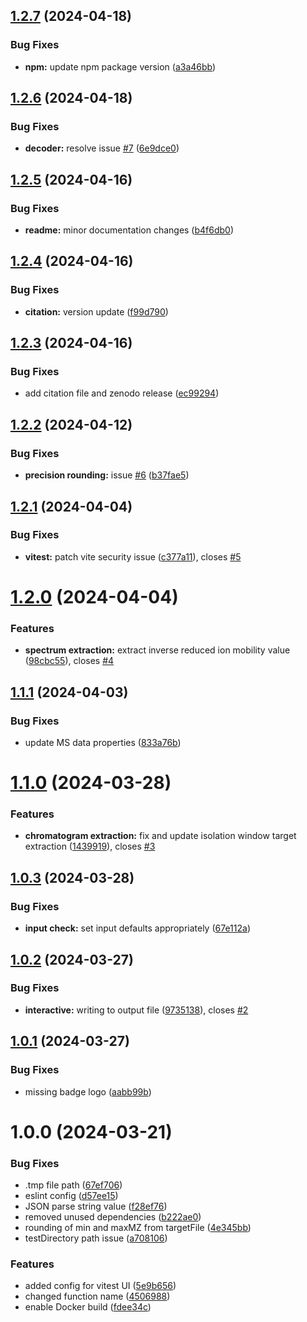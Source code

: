 ## [1.2.7](https://github.com/vmalnathnambiar/exfilms/compare/v1.2.6...v1.2.7) (2024-04-18)


### Bug Fixes

* **npm:** update npm package version ([a3a46bb](https://github.com/vmalnathnambiar/exfilms/commit/a3a46bb46d7132f67ac88546e0c4913f7d0e95c1))

## [1.2.6](https://github.com/vmalnathnambiar/exfilms/compare/v1.2.5...v1.2.6) (2024-04-18)


### Bug Fixes

* **decoder:** resolve issue [#7](https://github.com/vmalnathnambiar/exfilms/issues/7) ([6e9dce0](https://github.com/vmalnathnambiar/exfilms/commit/6e9dce0b2ee41cbd978248976cbf5d3ec4001109))

## [1.2.5](https://github.com/vmalnathnambiar/exfilms/compare/v1.2.4...v1.2.5) (2024-04-16)


### Bug Fixes

* **readme:** minor documentation changes ([b4f6db0](https://github.com/vmalnathnambiar/exfilms/commit/b4f6db0058991e4f899fbd094c878ab53e6ec11c))

## [1.2.4](https://github.com/vmalnathnambiar/exfilms/compare/v1.2.3...v1.2.4) (2024-04-16)


### Bug Fixes

* **citation:** version update ([f99d790](https://github.com/vmalnathnambiar/exfilms/commit/f99d790ba9473952f3eb1fc18ed2e6569f80f4ed))

## [1.2.3](https://github.com/vmalnathnambiar/exfilms/compare/v1.2.2...v1.2.3) (2024-04-16)


### Bug Fixes

* add citation file and zenodo release ([ec99294](https://github.com/vmalnathnambiar/exfilms/commit/ec99294cdfaaf77e032fcca20d7977d202fc7f90))

## [1.2.2](https://github.com/vmalnathnambiar/exfilms/compare/v1.2.1...v1.2.2) (2024-04-12)


### Bug Fixes

* **precision rounding:** issue [#6](https://github.com/vmalnathnambiar/exfilms/issues/6) ([b37fae5](https://github.com/vmalnathnambiar/exfilms/commit/b37fae59e566e49a50b2f19c418eb3e0a2a559d7))

## [1.2.1](https://github.com/vmalnathnambiar/exfilms/compare/v1.2.0...v1.2.1) (2024-04-04)


### Bug Fixes

* **vitest:** patch vite security issue ([c377a11](https://github.com/vmalnathnambiar/exfilms/commit/c377a1130d86066cf5ad53112abf4849e1122fcd)), closes [#5](https://github.com/vmalnathnambiar/exfilms/issues/5)

# [1.2.0](https://github.com/vmalnathnambiar/exfilms/compare/v1.1.1...v1.2.0) (2024-04-04)


### Features

* **spectrum extraction:** extract inverse reduced ion mobility value ([98cbc55](https://github.com/vmalnathnambiar/exfilms/commit/98cbc551ff1f7f018da13bd80067a4edb196d7a2)), closes [#4](https://github.com/vmalnathnambiar/exfilms/issues/4)

## [1.1.1](https://github.com/vmalnathnambiar/exfilms/compare/v1.1.0...v1.1.1) (2024-04-03)


### Bug Fixes

* update MS data properties ([833a76b](https://github.com/vmalnathnambiar/exfilms/commit/833a76b3733f933132825dc937db3d482366a91c))

# [1.1.0](https://github.com/vmalnathnambiar/exfilms/compare/v1.0.3...v1.1.0) (2024-03-28)


### Features

* **chromatogram extraction:** fix and update isolation window target extraction ([1439919](https://github.com/vmalnathnambiar/exfilms/commit/14399197fdc7e82bb2bc3064480de9e402cd02b7)), closes [#3](https://github.com/vmalnathnambiar/exfilms/issues/3)

## [1.0.3](https://github.com/vmalnathnambiar/exfilms/compare/v1.0.2...v1.0.3) (2024-03-28)


### Bug Fixes

* **input check:** set input defaults appropriately ([67e112a](https://github.com/vmalnathnambiar/exfilms/commit/67e112a3801d4e4d6b190907f96d4b274b265fb8))

## [1.0.2](https://github.com/vmalnathnambiar/exfilms/compare/v1.0.1...v1.0.2) (2024-03-27)


### Bug Fixes

* **interactive:** writing to output file ([9735138](https://github.com/vmalnathnambiar/exfilms/commit/97351388bb67c2e0bd2a290fb6ae10760648fae1)), closes [#2](https://github.com/vmalnathnambiar/exfilms/issues/2)

## [1.0.1](https://github.com/vmalnathnambiar/exfilms/compare/v1.0.0...v1.0.1) (2024-03-27)


### Bug Fixes

* missing badge logo ([aabb99b](https://github.com/vmalnathnambiar/exfilms/commit/aabb99b948b01a4de9e68a9c04d87c69c50743ba))

# 1.0.0 (2024-03-21)


### Bug Fixes

* .tmp file path ([67ef706](https://github.com/vmalnathnambiar/exfilms/commit/67ef7068f036195c41638eaad3f864fffeb5e1b3))
* eslint config ([d57ee15](https://github.com/vmalnathnambiar/exfilms/commit/d57ee15bf9ea13bc714756d37208366fb20e8b70))
* JSON parse string value ([f28ef76](https://github.com/vmalnathnambiar/exfilms/commit/f28ef76ca8d5a7aa2a344df7399972378d2f69b1))
* removed unused dependencies ([b222ae0](https://github.com/vmalnathnambiar/exfilms/commit/b222ae096c99e87eee9b311ff18d147ee51962f9))
* rounding of min and maxMZ from targetFile ([4e345bb](https://github.com/vmalnathnambiar/exfilms/commit/4e345bb4a0631b60d8db13723218c77bcc16b37b))
* testDirectory path issue ([a708106](https://github.com/vmalnathnambiar/exfilms/commit/a708106efda3734178d6de880e4fcf9ab26051a5))


### Features

* added config for vitest UI ([5e9b656](https://github.com/vmalnathnambiar/exfilms/commit/5e9b656241242711ec03dd8a8c0efc769916fd5b))
* changed function name ([4506988](https://github.com/vmalnathnambiar/exfilms/commit/45069884267e2437ea9bdace43483681ee586301))
* enable Docker build ([fdee34c](https://github.com/vmalnathnambiar/exfilms/commit/fdee34c7c0664182548063b5c27f4c6986d075a7))
